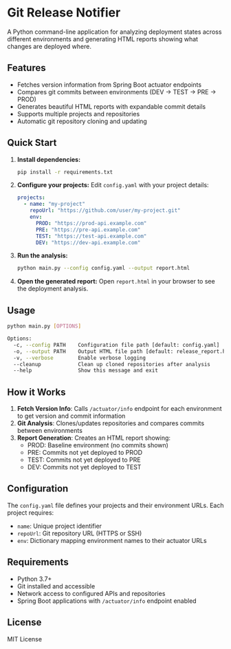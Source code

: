 # Git Release Notifier

A Python command-line application for analyzing deployment states across different environments and generating HTML reports showing what changes are deployed where.

## Features

- Fetches version information from Spring Boot actuator endpoints
- Compares git commits between environments (DEV → TEST → PRE → PROD)
- Generates beautiful HTML reports with expandable commit details
- Supports multiple projects and repositories
- Automatic git repository cloning and updating

## Quick Start

1. **Install dependencies:**
   ```bash
   pip install -r requirements.txt
   ```

2. **Configure your projects:**
   Edit `config.yaml` with your project details:
   ```yaml
   projects:
     - name: "my-project"
       repoUrl: "https://github.com/user/my-project.git"
       env:
         PROD: "https://prod-api.example.com"
         PRE: "https://pre-api.example.com"
         TEST: "https://test-api.example.com"
         DEV: "https://dev-api.example.com"
   ```

3. **Run the analysis:**
   ```bash
   python main.py --config config.yaml --output report.html
   ```

4. **Open the generated report:**
   Open `report.html` in your browser to see the deployment analysis.

## Usage

```bash
python main.py [OPTIONS]

Options:
  -c, --config PATH    Configuration file path [default: config.yaml]
  -o, --output PATH    Output HTML file path [default: release_report.html]
  -v, --verbose        Enable verbose logging
  --cleanup            Clean up cloned repositories after analysis
  --help               Show this message and exit
```

## How it Works

1. **Fetch Version Info**: Calls `/actuator/info` endpoint for each environment to get version and commit information
2. **Git Analysis**: Clones/updates repositories and compares commits between environments
3. **Report Generation**: Creates an HTML report showing:
   - PROD: Baseline environment (no commits shown)
   - PRE: Commits not yet deployed to PROD
   - TEST: Commits not yet deployed to PRE
   - DEV: Commits not yet deployed to TEST

## Configuration

The `config.yaml` file defines your projects and their environment URLs. Each project requires:

- `name`: Unique project identifier
- `repoUrl`: Git repository URL (HTTPS or SSH)
- `env`: Dictionary mapping environment names to their actuator URLs

## Requirements

- Python 3.7+
- Git installed and accessible
- Network access to configured APIs and repositories
- Spring Boot applications with `/actuator/info` endpoint enabled

## License

MIT License